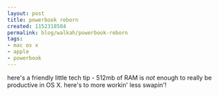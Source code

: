 ```yaml
--- 
layout: post
title: powerbook reborn
created: 1152318504
permalink: blog/walkah/powerbook-reborn
tags: 
- mac os x
- apple
- powerbook
---
```

here's a friendly little tech tip - 512mb of RAM is *not* enough to really be productive in OS X. here's to more workin' less swapin'!
